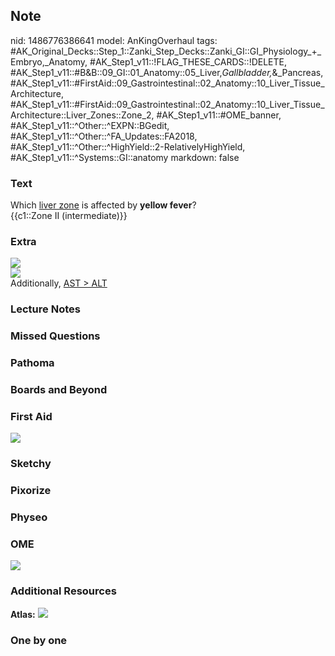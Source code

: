 ## Note
nid: 1486776386641
model: AnKingOverhaul
tags: #AK_Original_Decks::Step_1::Zanki_Step_Decks::Zanki_GI::GI_Physiology_+_Embryo,_Anatomy, #AK_Step1_v11::!FLAG_THESE_CARDS::!DELETE, #AK_Step1_v11::#B&B::09_GI::01_Anatomy::05_Liver,_Gallbladder,_&_Pancreas, #AK_Step1_v11::#FirstAid::09_Gastrointestinal::02_Anatomy::10_Liver_Tissue_Architecture, #AK_Step1_v11::#FirstAid::09_Gastrointestinal::02_Anatomy::10_Liver_Tissue_Architecture::Liver_Zones::Zone_2, #AK_Step1_v11::#OME_banner, #AK_Step1_v11::^Other::^EXPN::BGedit, #AK_Step1_v11::^Other::^FA_Updates::FA2018, #AK_Step1_v11::^Other::^HighYield::2-RelativelyHighYield, #AK_Step1_v11::^Systems::GI::anatomy
markdown: false

### Text
<div>
  <div>
    Which <u>liver zone</u> is affected by <b>yellow fever</b>?
  </div>
  <div>
    {{c1::Zone II (intermediate)}}
  </div>
</div>

### Extra
<img src="paste-470672581067055.jpg" class="resizer">
<div><img src="paste-21779779158017.jpg" class="resizer"></div>
<div>
  Additionally, <u>AST > ALT</u>
</div>

### Lecture Notes


### Missed Questions


### Pathoma


### Boards and Beyond


### First Aid
<img src="tmppiwy2p.png">

### Sketchy


### Pixorize


### Physeo


### OME
<div class="ome-widget">
  <a href="https://onlinemeded.org?ref=anki"><img src=
  "_OME_AnkiFlashcards_General_4.png"></a>
</div>

### Additional Resources
<b>Atlas:</b> <img src="tmpsWlDxw.png" class="resizer">

### One by one

